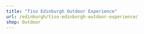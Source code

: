 ```yaml
---
title: "Tiso Edinburgh Outdoor Experience"
url: /edinburgh/tiso-edinburgh-outdoor-experience/
shop: Outdoor
---
```

